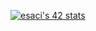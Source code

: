[![esaci's 42 stats](https://badge42.vercel.app/api/v2/cl4vg7ood003009mnfsqf6h57/stats?cursusId=21&coalitionId=9)](https://github.com/JaeSeoKim/badge42)

<!--
**esaci/esaci** is a ✨ _special_ ✨ repository because its `README.md` (this file) appears on your GitHub profile.

Here are some ideas to get you started:

- 🔭 I’m currently working on ...
- 🌱 I’m currently learning ...
- 👯 I’m looking to collaborate on ...
- 🤔 I’m looking for help with ...
- 💬 Ask me about ...
- 📫 How to reach me: ...
- 😄 Pronouns: ...
- ⚡ Fun fact: ...
-->

